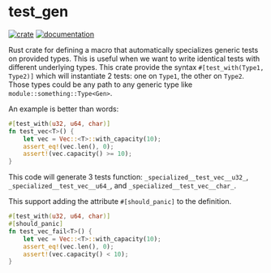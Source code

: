 # test_gen

[![crate](https://img.shields.io/crates/v/typed_test_gen.svg)](https://crates.io/crates/typed_test_gen)
[![documentation](https://docs.rs/typed_test_gen/badge.svg)](https://docs.rs/typed_test_gen)

Rust crate for defining a macro that automatically specializes generic tests on provided types. This is useful
when we want to write identical tests with different underlying types. This crate provide the syntax `#[test_with(Type1, Type2)]`
which will instantiate 2 tests: one on `Type1`, the other on `Type2`. Those types could be any path to any generic type like 
`module::something::Type<Gen>`.


An example is better than words:
```rust
#[test_with(u32, u64, char)]
fn test_vec<T>() {
    let vec = Vec::<T>::with_capacity(10);
    assert_eq!(vec.len(), 0);
    assert!(vec.capacity() >= 10);
}
```
This code will generate 3 tests function: `_specialized__test_vec__u32_`, `_specialized__test_vec__u64_`, and `_specialized__test_vec__char_`.


This support adding the attribute `#[should_panic]` to the definition.
```rust
#[test_with(u32, u64, char)]
#[should_panic]
fn test_vec_fail<T>() {
    let vec = Vec::<T>::with_capacity(10);
    assert_eq!(vec.len(), 0);
    assert!(vec.capacity() < 10);
}
```
